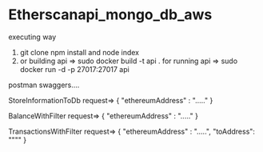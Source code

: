 # Etherscanapi_mongo_db_aws
executing way
1) git clone npm install and node index 
2) or building api => sudo docker build -t api .
   for running api  => sudo docker run -d -p 27017:27017 api

postman swaggers....

StoreInformationToDb
request=>
{
      "ethereumAddress" : "....."
}

BalanceWithFilter
request=>
{
      "ethereumAddress" : "....."
}

TransactionsWithFilter
request=>
{
      "ethereumAddress" : ".....",
      "toAddress": """"
}
